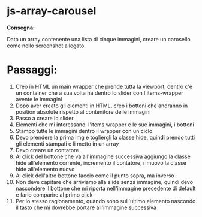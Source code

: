 # js-array-carousel

**Consegna:**

Dato un array contenente una lista di cinque immagini, creare un carosello come nello screenshot allegato.

# Passaggi:

1. Creo in HTML un main wrapper che prende tutta la viewport, dentro c'è un container che a sua volta ha dentro lo slider con l'items-wrapper avente le immagini
2. Dopo aver creato gli elementi in HTML, creo i bottoni che andranno in position absolute rispetto al contenitore delle immagini
3. Passo a creare lo slider
4. Elementi che mi interessano: l'items wrapper e le sue immagini, i bottoni
5. Stampo tutte le immagini dentro il wrapper con un ciclo 
6. Devo prendere la prima img e togliergli la classe hide, quindi prendo tutti gli elementi stampati e li metto in un array 
6. Devo creare un contatore
7. Al click del bottone che va all'immagine successiva aggiungo la classe hide all'elemento corrente, incremento il contatore, rimuovo la classe hide all'elemento nuovo
8. Al click dell'altro bottone faccio come il punto sopra, ma inverso
9. Non deve capitare che arriviamo alla slide senza immagine, quindi devo nascondere il bottone che mi riporta nell'immagine precedente di default e farlo comparire al primo click
10. Per lo stesso ragionamento, quando sono sull'ultimo elemento nascondo il tasto che mi dovrebbe portare all'immagine successiva

